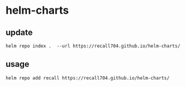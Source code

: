 # helm-charts


## update

```
helm repo index .  --url https://recall704.github.io/helm-charts/
```

## usage

```
helm repo add recall https://recall704.github.io/helm-charts/
```
